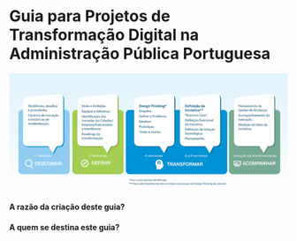 
# Guia para Projetos de Transformação Digital na Administração Pública Portuguesa 

![proceso](images/processo_td.png)

#### A razão da criação deste guia?


#### A quem se destina este guia?
